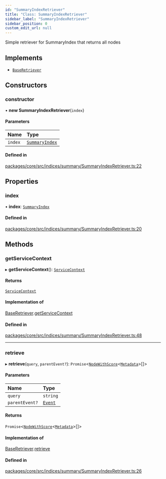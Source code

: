 ```yaml
---
id: "SummaryIndexRetriever"
title: "Class: SummaryIndexRetriever"
sidebar_label: "SummaryIndexRetriever"
sidebar_position: 0
custom_edit_url: null
---
```


Simple retriever for SummaryIndex that returns all nodes

## Implements

- [`BaseRetriever`](../interfaces/BaseRetriever.md)

## Constructors

### constructor

• **new SummaryIndexRetriever**(`index`)

#### Parameters

| Name    | Type                              |
| :------ | :-------------------------------- |
| `index` | [`SummaryIndex`](SummaryIndex.md) |

#### Defined in

[packages/core/src/indices/summary/SummaryIndexRetriever.ts:22](https://github.com/run-llama/LlamaIndexTS/blob/d613bbd/packages/core/src/indices/summary/SummaryIndexRetriever.ts#L22)

## Properties

### index

• **index**: [`SummaryIndex`](SummaryIndex.md)

#### Defined in

[packages/core/src/indices/summary/SummaryIndexRetriever.ts:20](https://github.com/run-llama/LlamaIndexTS/blob/d613bbd/packages/core/src/indices/summary/SummaryIndexRetriever.ts#L20)

## Methods

### getServiceContext

▸ **getServiceContext**(): [`ServiceContext`](../interfaces/ServiceContext.md)

#### Returns

[`ServiceContext`](../interfaces/ServiceContext.md)

#### Implementation of

[BaseRetriever](../interfaces/BaseRetriever.md).[getServiceContext](../interfaces/BaseRetriever.md#getservicecontext)

#### Defined in

[packages/core/src/indices/summary/SummaryIndexRetriever.ts:48](https://github.com/run-llama/LlamaIndexTS/blob/d613bbd/packages/core/src/indices/summary/SummaryIndexRetriever.ts#L48)

---

### retrieve

▸ **retrieve**(`query`, `parentEvent?`): `Promise`<[`NodeWithScore`](../interfaces/NodeWithScore.md)<[`Metadata`](../#metadata)\>[]\>

#### Parameters

| Name           | Type                              |
| :------------- | :-------------------------------- |
| `query`        | `string`                          |
| `parentEvent?` | [`Event`](../interfaces/Event.md) |

#### Returns

`Promise`<[`NodeWithScore`](../interfaces/NodeWithScore.md)<[`Metadata`](../#metadata)\>[]\>

#### Implementation of

[BaseRetriever](../interfaces/BaseRetriever.md).[retrieve](../interfaces/BaseRetriever.md#retrieve)

#### Defined in

[packages/core/src/indices/summary/SummaryIndexRetriever.ts:26](https://github.com/run-llama/LlamaIndexTS/blob/d613bbd/packages/core/src/indices/summary/SummaryIndexRetriever.ts#L26)
